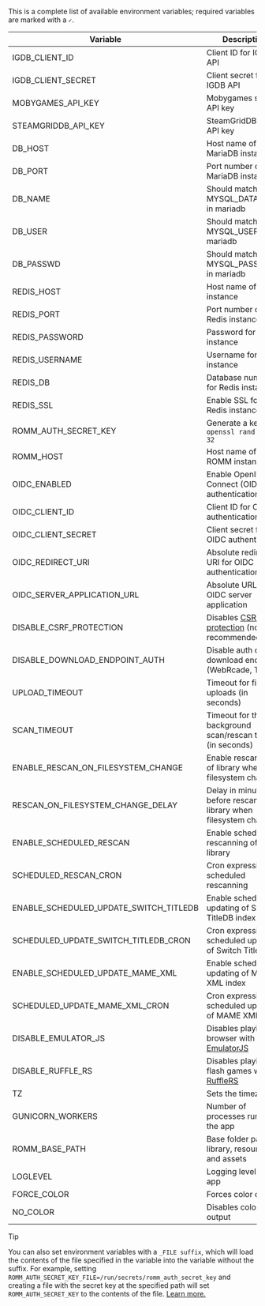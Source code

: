 This is a complete list of available environment variables; required variables are marked with a `✓`.

|Variable|Description|Required|Default|
|---|---|:---:|---|
|IGDB_CLIENT_ID|Client ID for IGDB API|||
|IGDB_CLIENT_SECRET|Client secret for IGDB API|||
|MOBYGAMES_API_KEY|Mobygames secret API key|||
|STEAMGRIDDB_API_KEY|SteamGridDB secret API key|||
|DB_HOST|Host name of MariaDB instance|✓|`localhost`|
|DB_PORT|Port number of MariaDB instance||`3306`|
|DB_NAME|Should match MYSQL_DATABASE in mariadb||`romm`|
|DB_USER|Should match MYSQL_USER in mariadb|✓||
|DB_PASSWD|Should match MYSQL_PASSWORD in mariadb|✓||
|REDIS_HOST|Host name of Redis instance||`127.0.0.1`|
|REDIS_PORT|Port number of Redis instance||`6379`|
|REDIS_PASSWORD|Password for Redis instance|||
|REDIS_USERNAME|Username for Redis instance|||
|REDIS_DB|Database number for Redis instance||`0`|
|REDIS_SSL|Enable SSL for Redis instance||`false`|
|ROMM_AUTH_SECRET_KEY|Generate a key with `openssl rand -hex 32`|✓||
|ROMM_HOST|Host name of ROMM instance||`localhost`|
|OIDC_ENABLED|Enable OpenID Connect (OIDC) authentication||`false`|
|OIDC_CLIENT_ID|Client ID for OIDC authentication|||
|OIDC_CLIENT_SECRET|Client secret for OIDC authentication|||
|OIDC_REDIRECT_URI|Absolute redirect URI for OIDC authentication|||
|OIDC_SERVER_APPLICATION_URL|Absolute URL of the OIDC server application|||
|DISABLE_CSRF_PROTECTION|Disables [CSRF protection](https://cheatsheetseries.owasp.org/cheatsheets/Cross-Site_Request_Forgery_Prevention_Cheat_Sheet.html) (not recommended)||`false`|
|DISABLE_DOWNLOAD_ENDPOINT_AUTH|Disable auth on download endpoint (WebRcade, Tinfoil)||`false`|
|UPLOAD_TIMEOUT|Timeout for file uploads (in seconds)||`600`|
|SCAN_TIMEOUT|Timeout for the background scan/rescan tasks (in seconds)||`14400`|
|ENABLE_RESCAN_ON_FILESYSTEM_CHANGE|Enable rescanning of library when filesystem changes||`false`|
|RESCAN_ON_FILESYSTEM_CHANGE_DELAY|Delay in minutes before rescanning library when filesystem changes||`5`|
|ENABLE_SCHEDULED_RESCAN|Enable scheduled rescanning of library||`false`|
|SCHEDULED_RESCAN_CRON|Cron expression for scheduled rescanning||`"0 3 * * *"`|
|ENABLE_SCHEDULED_UPDATE_SWITCH_TITLEDB|Enable scheduled updating of Switch TitleDB index||`false`|
|SCHEDULED_UPDATE_SWITCH_TITLEDB_CRON|Cron expression for scheduled updating of Switch TitleDB||`"0 4 * * *"`|
|ENABLE_SCHEDULED_UPDATE_MAME_XML|Enable scheduled updating of MAME XML index||`false`|
|SCHEDULED_UPDATE_MAME_XML_CRON|Cron expression for scheduled updating of MAME XML||`"0 5 * * *"`|
|DISABLE_EMULATOR_JS|Disables playing in browser with [EmulatorJS](https://github.com/rommapp/romm/wiki/EmulatorJS-Player)||`false`|
|DISABLE_RUFFLE_RS|Disables playing flash games with [RuffleRS](https://github.com/rommapp/romm/wiki/RuffleRS-Player)||`false`|
|TZ|Sets the timezone||`UTC`|
|GUNICORN_WORKERS|Number of processes running the app||`2`|
|ROMM_BASE_PATH|Base folder path for library, resources and assets||`/romm`|
|LOGLEVEL|Logging level for the app||`INFO`|
|FORCE_COLOR|Forces color output||`false`|
|NO_COLOR|Disables color output||`false`|


> [!TIP]
> You can also set environment variables with a `_FILE suffix`, which will load the contents of the file specified in the variable into the variable without the suffix. For example, setting `ROMM_AUTH_SECRET_KEY_FILE=/run/secrets/romm_auth_secret_key` and creating a file with the secret key at the specified path will set `ROMM_AUTH_SECRET_KEY` to the contents of the file. [Learn more.](https://docs.docker.com/compose/how-tos/use-secrets/)
